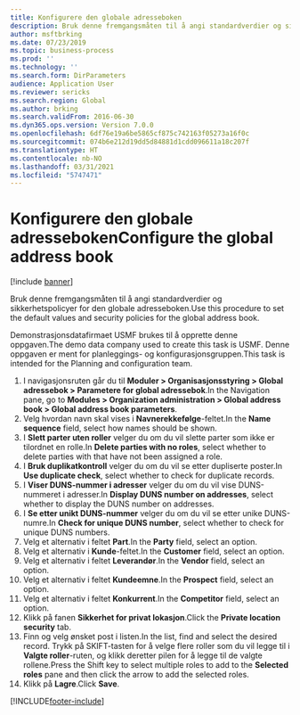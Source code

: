 ```yaml
---
title: Konfigurere den globale adresseboken
description: Bruk denne fremgangsmåten til å angi standardverdier og sikkerhetspolicyer for den globale adresseboken.
author: msftbrking
ms.date: 07/23/2019
ms.topic: business-process
ms.prod: ''
ms.technology: ''
ms.search.form: DirParameters
audience: Application User
ms.reviewer: sericks
ms.search.region: Global
ms.author: brking
ms.search.validFrom: 2016-06-30
ms.dyn365.ops.version: Version 7.0.0
ms.openlocfilehash: 6df76e19a6be5865cf875c742163f05273a16f0c
ms.sourcegitcommit: 074b6e212d19dd5d84881d1cdd096611a18c207f
ms.translationtype: HT
ms.contentlocale: nb-NO
ms.lasthandoff: 03/31/2021
ms.locfileid: "5747471"
---
```

# <a name="configure-the-global-address-book"></a><span data-ttu-id="d1d6f-103">Konfigurere den globale adresseboken</span><span class="sxs-lookup"><span data-stu-id="d1d6f-103">Configure the global address book</span></span>

[!include [banner](../../includes/banner.md)]

<span data-ttu-id="d1d6f-104">Bruk denne fremgangsmåten til å angi standardverdier og sikkerhetspolicyer for den globale adresseboken.</span><span class="sxs-lookup"><span data-stu-id="d1d6f-104">Use this procedure to set the default values and security policies for the global address book.</span></span> 

<span data-ttu-id="d1d6f-105">Demonstrasjonsdatafirmaet USMF brukes til å opprette denne oppgaven.</span><span class="sxs-lookup"><span data-stu-id="d1d6f-105">The demo data company used to create this task is USMF.</span></span> <span data-ttu-id="d1d6f-106">Denne oppgaven er ment for planleggings- og konfigurasjonsgruppen.</span><span class="sxs-lookup"><span data-stu-id="d1d6f-106">This task is intended for the Planning and configuration team.</span></span>

1. <span data-ttu-id="d1d6f-107">I navigasjonsruten går du til **Moduler > Organisasjonsstyring > Global adressebok > Parametere for global adressebok**.</span><span class="sxs-lookup"><span data-stu-id="d1d6f-107">In the Navigation pane, go to **Modules > Organization administration > Global address book > Global address book parameters**.</span></span>
2. <span data-ttu-id="d1d6f-108">Velg hvordan navn skal vises i **Navnerekkefølge**-feltet.</span><span class="sxs-lookup"><span data-stu-id="d1d6f-108">In the **Name sequence** field, select how names should be shown.</span></span>
3. <span data-ttu-id="d1d6f-109">I **Slett parter uten roller** velger du om du vil slette parter som ikke er tilordnet en rolle.</span><span class="sxs-lookup"><span data-stu-id="d1d6f-109">In **Delete parties with no roles**, select whether to delete parties with that have not been assigned a role.</span></span>
4. <span data-ttu-id="d1d6f-110">I **Bruk duplikatkontroll** velger du om du vil se etter dupliserte poster.</span><span class="sxs-lookup"><span data-stu-id="d1d6f-110">In **Use duplicate check**, select whether to check for duplicate records.</span></span>
5. <span data-ttu-id="d1d6f-111">I **Viser DUNS-nummer i adresser** velger du om du vil vise DUNS-nummeret i adresser.</span><span class="sxs-lookup"><span data-stu-id="d1d6f-111">In **Display DUNS number on addresses**, select whether to display the DUNS number on addresses.</span></span>
6. <span data-ttu-id="d1d6f-112">I **Se etter unikt DUNS-nummer** velger du om du vil se etter unike DUNS-numre.</span><span class="sxs-lookup"><span data-stu-id="d1d6f-112">In **Check for unique DUNS number**, select whether to check for unique DUNS numbers.</span></span>
7. <span data-ttu-id="d1d6f-113">Velg et alternativ i feltet **Part**.</span><span class="sxs-lookup"><span data-stu-id="d1d6f-113">In the **Party** field, select an option.</span></span>
8. <span data-ttu-id="d1d6f-114">Velg et alternativ i **Kunde**-feltet.</span><span class="sxs-lookup"><span data-stu-id="d1d6f-114">In the **Customer** field, select an option.</span></span>
9. <span data-ttu-id="d1d6f-115">Velg et alternativ i feltet **Leverandør**.</span><span class="sxs-lookup"><span data-stu-id="d1d6f-115">In the **Vendor** field, select an option.</span></span>
10. <span data-ttu-id="d1d6f-116">Velg et alternativ i feltet **Kundeemne**.</span><span class="sxs-lookup"><span data-stu-id="d1d6f-116">In the **Prospect** field, select an option.</span></span>
11. <span data-ttu-id="d1d6f-117">Velg et alternativ i feltet **Konkurrent**.</span><span class="sxs-lookup"><span data-stu-id="d1d6f-117">In the **Competitor** field, select an option.</span></span>
12. <span data-ttu-id="d1d6f-118">Klikk på fanen **Sikkerhet for privat lokasjon**.</span><span class="sxs-lookup"><span data-stu-id="d1d6f-118">Click the **Private location security** tab.</span></span>
13. <span data-ttu-id="d1d6f-119">Finn og velg ønsket post i listen.</span><span class="sxs-lookup"><span data-stu-id="d1d6f-119">In the list, find and select the desired record.</span></span> <span data-ttu-id="d1d6f-120">Trykk på SKIFT-tasten for å velge flere roller som du vil legge til i **Valgte roller**-ruten, og klikk deretter pilen for å legge til de valgte rollene.</span><span class="sxs-lookup"><span data-stu-id="d1d6f-120">Press the Shift key to select multiple roles to add to the **Selected roles** pane and then click the arrow to add the selected roles.</span></span>  
14. <span data-ttu-id="d1d6f-121">Klikk på **Lagre**.</span><span class="sxs-lookup"><span data-stu-id="d1d6f-121">Click **Save**.</span></span>



[!INCLUDE[footer-include](../../../../includes/footer-banner.md)]